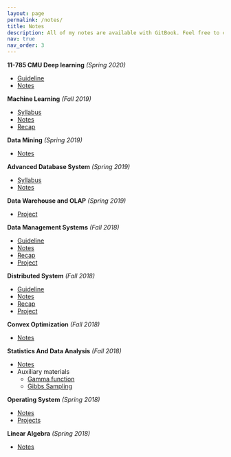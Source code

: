 ```yaml
---
layout: page
permalink: /notes/
title: Notes
description: All of my notes are available with GitBook. Feel free to contact me if you want the PDF version.
nav: true
nav_order: 3
---
```



**11-785 CMU Deep learning** *(Spring 2020)*

* [Guideline](./cmu-dl/index.html)
* [Notes](./cmu-dl/L02%20Network%20represent.html)

**Machine Learning** *(Fall 2019)*

* [Syllabus](./ml/index.html)
* [Notes](./ml/Keynotes.html)
* [Recap](./ml/recap.html)

**Data Mining** *(Spring 2019)*

* [Notes](./datamining/index.html)

**Advanced Database System** *(Spring 2019)*

* [Syllabus](./advancedb/index.html)
* [Notes](./advancedb/leveldb1.html)

**Data Warehouse and OLAP** *(Spring 2019)*

* [Project](./olap)

**Data Management Systems** *(Fall 2018)*

* [Guideline](./db/index.html)
* [Notes](./db/notes/data%20model.html)
* [Recap](./db/recap/Distributed%20DB.html)
* [Project](./db/project/postgre1.html)

**Distributed System** *(Fall 2018)*

* [Guideline](./ds)
* [Notes](./ds/notes/Distribution-File-System-DFS.html)
* [Recap](./ds/recap/fundamental-of-distributed-system.html)
* [Project](./ds/project/rpc.html)

**Convex Optimization** *(Fall 2018)*

* [Notes](./convexoptimization)

 **Statistics And Data Analysis** *(Fall 2018)*

- [Notes](./stat)
- Auxiliary materials
  - [Gamma function](https://zealscott.com/files/misc/Gamma.pdf)
  - [Gibbs Sampling](https://zealscott.com/files/misc/GibbsSampling.pdf)

**Operating System** *(Spring 2018)*

* [Notes](./os)
* [Projects](./os/projects/minix.html)

**Linear Algebra** *(Spring 2018)*

* [Notes](./linearalgebra)

